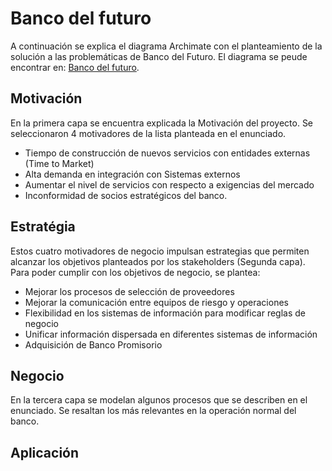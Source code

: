 # Banco del futuro

A continuación se explica el diagrama Archimate con el planteamiento de la solución a las problemáticas de Banco del Futuro. El diagrama se peude encontrar en: [Banco del futuro](Hard_Skills.pdf).

## Motivación
En la primera capa se encuentra explicada la Motivación del proyecto. Se seleccionaron 4 motivadores de la lista planteada en el enunciado. 
-	Tiempo de construcción de nuevos servicios con entidades externas (Time to Market)
-	Alta demanda en integración con Sistemas externos
-	Aumentar el nivel de servicios con respecto a exigencias del mercado
-	Inconformidad de socios estratégicos del banco.

## Estratégia
Estos cuatro motivadores de negocio impulsan estrategias que permiten alcanzar los objetivos planteados por los stakeholders (Segunda capa). Para poder cumplir con los objetivos de negocio, se plantea:

-	Mejorar los procesos de selección de proveedores
-	Mejorar la comunicación entre equipos de riesgo y operaciones
-	Flexibilidad en los sistemas de información para modificar reglas de negocio
-	Unificar información dispersada en diferentes sistemas de información
-	Adquisición de Banco Promisorio

## Negocio
En la tercera capa se modelan algunos procesos que se describen en el enunciado. Se resaltan los más relevantes en la operación normal del banco.

## Aplicación

